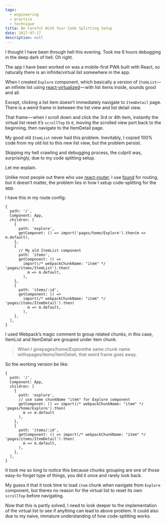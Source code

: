 ```yaml
---
tags: 
  - engineering
  - practice
  - technique
title: Be Careful With Your Code Splitting Setup
date: 2017-07-17
description: null
---
```


I thought I have been through hell this evening. Took me 6 hours debugging in the deep dark of hell. Oh right.

The app I have been worked on was a mobile-first PWA built with React, so naturally there is an infinite/virtual list somewhere in the app.

When I created `Explore` component, which basically a version of `ItemList`— an infinite list using [react-virtualized](https://github.com/bvaughn/react-virtualized) — with list items inside, sounds good and all.

Except, clicking a list item doesn’t immediately navigate to `ItemDetail` page. There is a weird frame in between the list view and list detail view.

That frame — when I scroll down and click the 3rd or 4th item, instantly the virtual list reset it’s `scrollTop` to `0`, moving the scrolled view port back to the beginning, then navigate to the ItemDetail page.

My good old `ItemList` never had this problem. Inevitably, I copied 100% code from my old list to this new list view, but the problem persist.

Skipping my hell crawling and debugging process, the culprit was, surprisingly, due to my code splitting setup.

Let me explain.

Unlike most people out there who use [react-router](https://reacttraining.com/react-router/), I use [found](https://github.com/4Catalyzer/found/) for routing, but it doesn’t matter, the problem lies in how I setup code-splitting for the app.

I have this in my route config:

```plain_text
{
  path: '/',
  Component: App,
  children: [
    {
      path: 'explore',
      getComponet: () => import('pages/home/Explore').then(m => m.default),
    },
    {
      // My old ItemList component
      path: 'items',
      getComponent: () =>
        import(/* webpackChunkName: "item" */ 'pages/items/ItemList').then(
          m => m.default,
        ),
    },
    {
      path: 'items/:id',
      getComponent: () =>
        import(/* webpackChunkName: "item" */ 'pages/items/ItemDetail').then(
          m => m.default,
        ),
    },
  ],
}
```

I used Webpack’s magic comment to group related chunks, in this case, ItemList and ItemDetail are grouped under item chunk.

> When I givepages/home/Explorethe same chunk name withspages/items/ItemDetail, that weird frame goes away.

So the working version be like:

```plain_text
{
  path: '/',
  Component: App,
  children: [
    {
      path: 'explore',
      // use same chunkName "item" for Explore component
      getComponet: () => import(/* webpackChunkName: "item" */ 'pages/home/Explore').then(
        m => m.default
      ),
    },
    {
      path: 'items/:id',
      getComponent: () => import(/* webpackChunkName: "item" */ 'pages/items/ItemDetail').then(
        m => m.default,
      ),
    },
  ],
}
```

It took me so long to notice this because chunks grouping are one of those easy-to-forget type of things, you did it once and rarely look back.

My guess it that it took time to load `item` chunk when navigate from `Explore` component, but theres no reason for the virtual list to reset its own `scrollTop` before navigating.

Now that this is partly solved, I need to look deeper to the implementation of the virtual list to see if anything can lead to above problem. It could also due to my naive, immature understanding of how code-splitting works.
